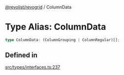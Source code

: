 [@revolist/revogrid](README.md) / ColumnData

# Type Alias: ColumnData

```ts
type ColumnData: (ColumnGrouping | ColumnRegular)[];
```

## Defined in

[src/types/interfaces.ts:237](https://github.com/revolist/revogrid/blob/39cfd614966a26ee6ce63b18984e6b24b2874cc5/src/types/interfaces.ts#L237)

